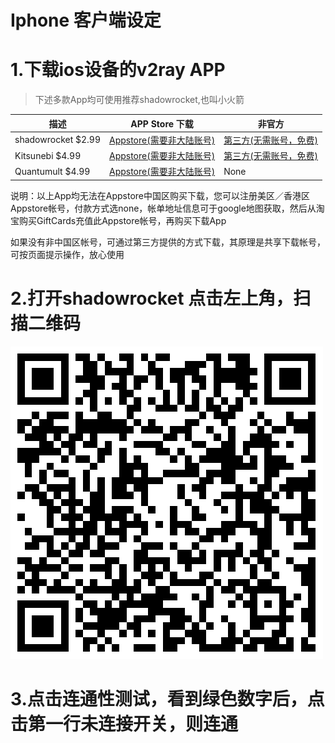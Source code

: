 # Iphone 客户端设定

# 1.下载ios设备的v2ray APP

> 下述多款App均可使用推荐shadowrocket,也叫小火箭

| 描述 | APP Store 下载 | 非官方 |
| ------ | ------ | ------ |
| shadowrocket $2.99 | [Appstore(需要非大陆账号)](https://itunes.apple.com/us/app/shadowrocket/id932747118?mt=8)| [第三方(无需账号，免费)](https://free.shadowrocket.online/)|
| Kitsunebi $4.99 | [Appstore(需要非大陆账号)](https://itunes.apple.com/us/app/kitsunebi-proxy-utility/id1446584073?mt=8)| [第三方(无需账号，免费)](https://apps.kitsunebi.online/)|
| Quantumult $4.99| [Appstore(需要非大陆账号)](https://itunes.apple.com/us/app/quantumult/id1252015438?mt=8)| None |

说明：以上App均无法在Appstore中国区购买下载，您可以注册美区／香港区Appstore帐号，付款方式选none，帐单地址信息可于google地图获取，然后从淘宝购买GiftCards充值此Appstore帐号，再购买下载App

如果没有非中国区帐号，可通过第三方提供的方式下载，其原理是共享下载帐号，可按页面提示操作，放心使用

# 2.打开shadowrocket 点击左上角，扫描二维码

![](../images/iphone/1.png)

# 3.点击连通性测试，看到绿色数字后，点击第一行未连接开关，则连通


